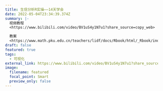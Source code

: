```yaml
---
title: 生信分析R实操——14天学会
date: 2022-05-04T23:34:39.374Z
summary: |-
  视频教程
  <https://www.bilibili.com/video/BV1uS4y1N7u1?share_source=copy_web>

  教案
  <https://www.math.pku.edu.cn/teachers/lidf/docs/Rbook/html/_Rbook/index.html>
draft: false
featured: true
tags:
  - 可视化
external_link: https://www.bilibili.com/video/BV1uS4y1N7u1?share_source=copy_web
image:
  filename: featured
  focal_point: Smart
  preview_only: false
---
```

